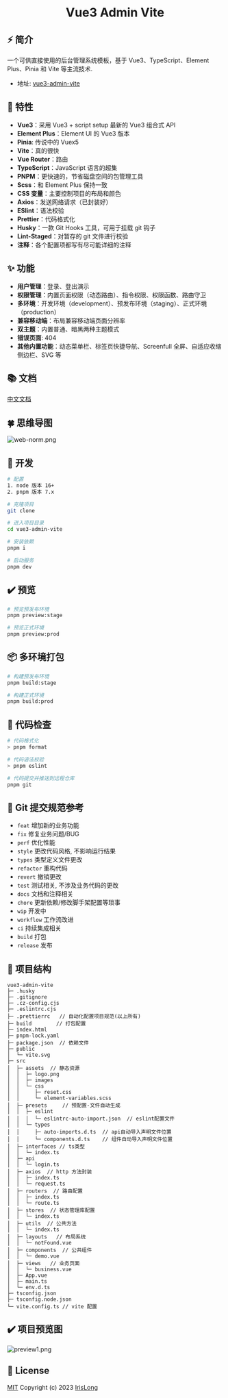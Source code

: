 <div align="center">
  <h1>Vue3 Admin Vite</h1>
</div>

## ⚡ 简介

一个可供直接使用的后台管理系统模板，基于 Vue3、TypeScript、Element Plus、Pinia 和 Vite 等主流技术.

- 地址: [vue3-admin-vite](https://github.com/5Iris5/vue3-admin-vite)

## 🌠 特性

- **Vue3**：采用 Vue3 + script setup 最新的 Vue3 组合式 API
- **Element Plus**：Element UI 的 Vue3 版本
- **Pinia**: 传说中的 Vuex5
- **Vite**：真的很快
- **Vue Router**：路由
- **TypeScript**：JavaScript 语言的超集
- **PNPM**：更快速的，节省磁盘空间的包管理工具
- **Scss**：和 Element Plus 保持一致
- **CSS 变量**：主要控制项目的布局和颜色
- **Axios**：发送网络请求（已封装好）
- **ESlint**：语法校验
- **Prettier**：代码格式化
- **Husky**：一款 Git Hooks 工具，可用于挂载 git 钩子
- **Lint-Staged**：对暂存的 git 文件进行校验
- **注释**：各个配置项都写有尽可能详细的注释

## ✨ 功能

- **用户管理**：登录、登出演示
- **权限管理**：内置页面权限（动态路由）、指令权限、权限函数、路由守卫
- **多环境**：开发环境（development）、预发布环境（staging）、正式环境（production）
- **兼容移动端**：布局兼容移动端页面分辨率
- **双主题**：内置普通、暗黑两种主题模式
- **错误页面**: 404
- **其他内置功能**：动态菜单栏、标签页快捷导航、Screenfull 全屏、自适应收缩侧边栏、SVG 等

## 📚 文档

[中文文档]()

## 🍀 思维导图

![web-norm.png](./src/assets/images/web-norm.png)

## 🚀 开发

```bash
# 配置
1. node 版本 16+
2. pnpm 版本 7.x

# 克隆项目
git clone

# 进入项目目录
cd vue3-admin-vite

# 安装依赖
pnpm i

# 启动服务
pnpm dev
```

## ✔️ 预览

```bash
# 预览预发布环境
pnpm preview:stage

# 预览正式环境
pnpm preview:prod
```

## 📦️ 多环境打包

```bash
# 构建预发布环境
pnpm build:stage

# 构建正式环境
pnpm build:prod
```

## 🔧 代码检查

```bash
# 代码格式化
> pnpm format

# 代码语法校验
> pnpm eslint

# 代码提交并推送到远程仓库
pnpm git
```

## 📝 Git 提交规范参考

- `feat` 增加新的业务功能
- `fix` 修复业务问题/BUG
- `perf` 优化性能
- `style` 更改代码风格, 不影响运行结果
- `types` 类型定义文件更改
- `refactor` 重构代码
- `revert` 撤销更改
- `test` 测试相关, 不涉及业务代码的更改
- `docs` 文档和注释相关
- `chore` 更新依赖/修改脚手架配置等琐事
- `wip` 开发中
- `workflow` 工作流改进
- `ci` 持续集成相关
- `build` 打包
- `release` 发布

## 👷 项目结构

```
vue3-admin-vite
├─ .husky
├─ .gitignore
├─ .cz-config.cjs
├─ .eslintrc.cjs
├─ .prettierrc   // 自动化配置项目规范(以上所有)
├─ build        // 打包配置
├─ index.html
├─ pnpm-lock.yaml
├─ package.json  // 依赖文件
├─ public
│  └─ vite.svg
├─ src
│  ├─ assets  // 静态资源
│  │  ├─ logo.png
│  │  ├─ images
│  │  └─ css
│  │     ├─ reset.css
│  │     └─ element-variables.scss
│  ├─ presets     // 预配置-文件自动生成
│  │  ├─ eslint
│  │  │  └─ eslintrc-auto-import.json  // eslint配置文件
│  │  └─ types
│  │     ├─ auto-imports.d.ts  // api自动导入声明文件位置
│  │     └─ components.d.ts    // 组件自动导入声明文件位置
│  ├─ interfaces // ts类型
│  │  └─ index.ts
│  ├─ api
│  │  └─ login.ts
│  ├─ axios  // http 方法封装
│  │  ├─ index.ts
│  │  └─ request.ts
│  ├─ routers  // 路由配置
│  │  ├─ index.ts
│  │  └─ route.ts
│  ├─ stores  // 状态管理库配置
│  │  └─ index.ts
│  ├─ utils  // 公共方法
│  │  └─ index.ts
│  ├─ layouts   // 布局系统
│  │  └─ notFound.vue
│  ├─ components  // 公共组件
│  │  └─ demo.vue
│  ├─ views   // 业务页面
│  │  └─ business.vue
│  ├─ App.vue
│  ├─ main.ts
│  └─ env.d.ts
├─ tsconfig.json
├─ tsconfig.node.json
└─ vite.config.ts // vite 配置
```

## ✔️ 项目预览图

![preview1.png]()

## 📄 License

[MIT](./LICENSE) Copyright (c) 2023 [IrisLong](https://github.com/5Iris5)
